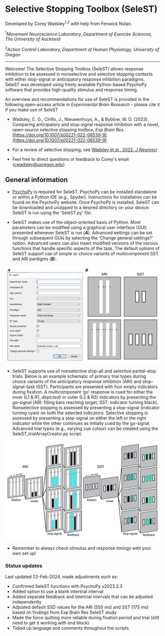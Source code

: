 # Selective Stopping Toolbox (SeleST)

Developed by Corey Wadsley<sup>1,2</sup> with help from Fenwick Nolan.

<sup>1</sup>*Movement Neuroscience Laboratory, Department of Exercise Sciences, The University of Auckland*

<sup>2</sup>*Action Control Laboratory, Department of Human Physiology, University of Oregon*

___

Welcome! The Selective Stopping Toolbox (SeleST) allows response inhibition to be assessed in nonselective and selective stopping contexts with either stop-signal or anticipatory response inhibition paradigms. SeleST was developed using freely available Python-based PsychoPy software that provides high-quality stimulus and response timing.

An overview and recommendations for use of SeleST is provided in the following open-access article in *Experimental Brain Research* - please cite it if you make use of SeleST

- Wadsley, C. G., Cirillo, J., Nieuwenhuys, A., & Byblow, W. D. (2023). Comparing anticipatory and stop-signal response inhibition with a novel, open-source selective stopping toolbox, *Exp Brain Res*. [https://doi.org/10.1007/s00221-022-06539-9](https://doi.org/10.1007/s00221-022-06539-9)

- For a review of selective stopping, see [Wadsley et al., 2022, _J Neurosci_](https://doi.org/10.1523/JNEUROSCI.0668-21.2021)

- Feel free to direct questions or feedback to Corey's email (cwadsley@uoregon.edu)



## General information

- [PsychoPy](https://psychopy.org/) is required for SeleST. PsychoPy can be installed standalone or within a Python IDE (e.g., Spyder). Instructions for installation can be found on the PsychoPy website. Once PsychoPy is installed, SeleST can be downloaded and unzipped to a desired directory on your device. SeleST is run using the 'SeleST.py' file.

- SeleST makes use of the object-oriented basis of Python. Most parameters can be modified using a graphical user interface (GUI) presented whenever SeleST is run (***A***). Advanced settings can be set through subsequent GUIs by selecting the ‘Change general settings?’ option. Advanced users can also insert modified versions of the various functions that handle specific aspects of the task. The default options of SeleST support use of simple or choice variants of multicomponent SST and ARI pardigms (***B***).

![SeleST_defaults](/instructions/SeleST_defaults.png)

- SeleST supports use of nonselective stop-all and selective partial-stop trials. Below is an example schematic of primary trial types during choice variants of the anticipatory response inhibition (ARI) and stop-signal-task (SST). Participants are presented with four empty indicators during fixation. A multicomponent ‘go’ response is cued for either the inner (L1 & R1, *depicted*) or outer (L2 & R2) indicators by presenting the go-signal (ARI: filling bars reaching target; SST: indicator turning black). Nonselective stopping is assessed by presenting a stop-signal (indicator turning cyan) on both the selected indicators. Selective stopping is assessed by presenting a stop-signal on either the left or the right indicator while the other continues as initially cued by the go-signal. Advanced trial types (e.g., varying cue colour) can be created using the SeleST_trialArrayCreator.py script. 

![SeleST_defaults](/instructions/SeleST_choiceTrialTypes.png)

- Remember to always check stimulus and response timings with your own set up!

### Status updates

Last updated 23-Feb-2024, made adjustments such as:
- Confirmed SeleST functions with PsychoPy v2023.2.3
- Added option to use a blank intertrial interval
- Added separate feedback and intertrial intervals that can be adjusted independently
- Adjusted default SSD values for the ARI (550 ms) and SST (175 ms) based on findings from Exp Brain Res SeleST study
- Made the force quitting more reliable during fixation period and trial (still need to get it working with end block)
- Tidied up language and comments throughout the scripts
